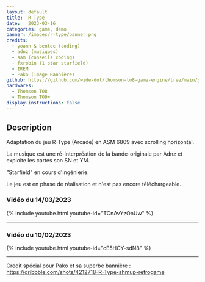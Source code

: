 ```yaml
---
layout: default
title:  R-Type
date:   2023-03-16
categories: game, demo
banner: /images/r-type/banner.png
credits:
  - yoann & bentoc (coding)
  - adnz (musiques)
  - sam (conseils coding)
  - fxrobin (1 star starfield)
  - IREM
  - Pako (Image Bannière)
github: https://github.com/wide-dot/thomson-to8-game-engine/tree/main/game-projects/r-type
hardwares: 
  - Thomson TO8
  - Thomson TO9+
display-instructions: false
---
```

 

## Description

Adaptation du jeu R-Type (Arcade) en ASM 6809 avec scrolling horizontal.

La musique est une ré-interpréation de la bande-originale par Adnz et exploite les cartes son SN et YM.

"Starfield" en cours d'ingénierie.

Le jeu est en phase de réalisation et n'est pas encore téléchargeable.

### Vidéo du 14/03/2023

{% include youtube.html youtube-id="TCnAvYzOnUw" %}

---

### Vidéo du 10/02/2023

{% include youtube.html youtube-id="cE5HCY-sdN8" %}

---
Credit spécial pour Pako et sa superbe bannière :
<https://dribbble.com/shots/4212718-R-Type-shmup-retrogame>
							